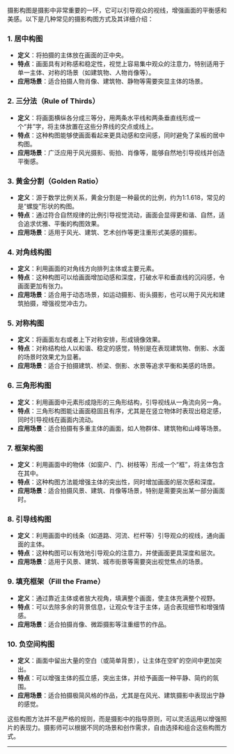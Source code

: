 摄影构图是摄影中非常重要的一环，它可以引导观众的视线，增强画面的平衡感和美感。以下是几种常见的摄影构图方式及其详细介绍：

### 1. **居中构图**
   - **定义**：将拍摄的主体放在画面的正中央。
   - **特点**：画面具有对称感和稳定性，视觉上容易集中观众的注意力，特别适用于单一主体、对称的场景（如建筑物、人物肖像等）。
   - **应用场景**：适合拍摄人物肖像、建筑物、静物等需要突显主体的场景。

### 2. **三分法（Rule of Thirds）**
   - **定义**：将画面横纵各分成三等分，用两条水平线和两条垂直线形成一个“井”字，将主体放置在这些分界线的交点或线上。
   - **特点**：这种构图能够使画面看起来更具动感和空间感，同时避免了呆板的居中构图。
   - **应用场景**：广泛应用于风光摄影、街拍、肖像等，能够自然地引导视线并创造平衡感。

### 3. **黄金分割（Golden Ratio）**
   - **定义**：源于数学比例关系，黄金分割是一种最优的比例，约为1:1.618，常见的是“螺旋”形状的构图。
   - **特点**：通过符合自然规律的比例引导视觉流动，画面会显得更和谐、自然，适合追求优雅、平衡的构图效果。
   - **应用场景**：适用于风光、建筑、艺术创作等更注重形式美感的摄影。

### 4. **对角线构图**
   - **定义**：利用画面的对角线方向排列主体或主要元素。
   - **特点**：这种构图可以给画面增加动感和深度，打破水平和垂直线的沉闷感，令画面更加有张力。
   - **应用场景**：适合用于动态场景，如运动摄影、街头摄影，也可以用于风光和建筑拍摄，增强视觉冲击力。

### 5. **对称构图**
   - **定义**：将画面左右或者上下对称安排，形成镜像效果。
   - **特点**：对称结构给人以和谐、稳定的感觉，特别是在表现建筑物、倒影、水面的场景时效果尤为显著。
   - **应用场景**：适合于拍摄建筑、桥梁、倒影、水景等追求平衡和美感的场景。

### 6. **三角形构图**
   - **定义**：利用画面中元素形成隐形的三角形结构，引导视线从一角流向另一角。
   - **特点**：三角形构图能让画面稳固且有序，尤其是在竖立物体时表现出稳定感，同时引导视线在画面内流动。
   - **应用场景**：适合拍摄有多重主体的画面，如人物群体、建筑物和山峰等场景。

### 7. **框架构图**
   - **定义**：利用画面中的物体（如窗户、门、树枝等）形成一个“框”，将主体包含在其中。
   - **特点**：这种构图方法能增强主体的突出性，同时增加画面的层次感和深度。
   - **应用场景**：适合拍摄风景、建筑、肖像等场景，特别是需要突出某一部分画面时。

### 8. **引导线构图**
   - **定义**：利用画面中的线条（如道路、河流、栏杆等）引导观众的视线，通向画面的主体。
   - **特点**：这种构图可以有效地引导观众的注意力，并使画面更具深度和层次。
   - **应用场景**：适用于风景、建筑、城市街景等需要突出视觉焦点的场景。

### 9. **填充框架（Fill the Frame）**
   - **定义**：通过靠近主体或者放大视角，填满整个画面，使主体充满整个视野。
   - **特点**：可以去除多余的背景信息，让观众专注于主体，适合表现细节和增强情感。
   - **应用场景**：适合拍摄肖像、微距摄影等注重细节的作品。

### 10. **负空间构图**
   - **定义**：画面中留出大量的空白（或简单背景），让主体在空旷的空间中更加突出。
   - **特点**：可以增强主体的孤立感，突出主体，并给予画面一种平静、简约的氛围。
   - **应用场景**：适合拍摄极简风格的作品，尤其是在风光、建筑摄影中表现出宁静的感觉。

这些构图方法并不是严格的规则，而是摄影中的指导原则，可以灵活运用以增强照片的表现力。摄影师可以根据不同的场景和创作需求，自由选择和组合这些构图方式。


---
